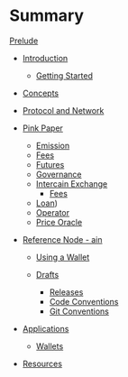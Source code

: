 # Summary

[Prelude](./prelude.md)

- [Introduction]()

  - [Getting Started]()

- [Concepts](./concepts.md)

- [Protocol and Network](./proto.md)
- [Pink Paper](./pinkpaper/README.md)

  - [Emission](./pinkpaper/emission/README.md)
  - [Fees](./pinkpaper/fees/README.md)
  - [Futures](./pinkpaper/futures/README.md)
  - [Governance](./pinkpaper/governance/README.md)
  - [Intercain Exchange](./pinkpaper/interchain-exchange/README.md)
    - [Fees](./pinkpaper/interchain-exchange/fees.md)
  - [Loan](./pinkpaper/loan/README.md))
  - [Operator](./pinkpaper/operator/README.md)
  - [Price Oracle](./pinkpaper/price-oracle/README.md)

- [Reference Node - ain](./ain.md)

  - [Using a Wallet](./node/wallet.md)

  - [Drafts]()
    - [Releases](./drafts/releases.md)
    - [Code Conventions]()
    - [Git Conventions]()

- [Applications]()

  - [Wallets]()

- [Resources]()
